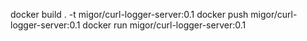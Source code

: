 docker build . -t migor/curl-logger-server:0.1
docker push migor/curl-logger-server:0.1
docker run migor/curl-logger-server:0.1
